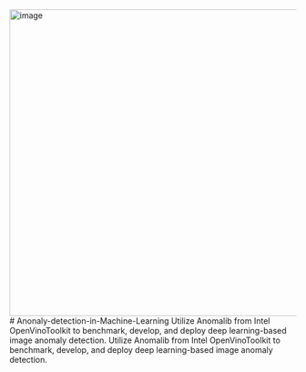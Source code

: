 <img width="538" alt="image" src="https://user-images.githubusercontent.com/95389785/236896069-df82886e-1d5e-48a4-a1e0-4c8330fd4999.png">
# Anonaly-detection-in-Machine-Learning
Utilize Anomalib from Intel OpenVinoToolkit to benchmark, develop, and deploy deep learning-based image anomaly detection.
Utilize Anomalib from Intel OpenVinoToolkit to benchmark, develop, and deploy deep learning-based image anomaly detection.
